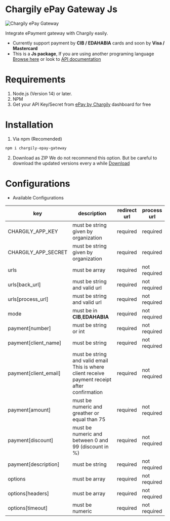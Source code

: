 # Chargily ePay Gateway Js

![Chargily ePay Gateway](https://raw.githubusercontent.com/Chargily/epay-gateway-php/main/assets/banner-1544x500.png "Chargily ePay Gateway")

Integrate ePayment gateway with Chargily easily.
- Currently support payment by **CIB / EDAHABIA** cards and soon by **Visa / Mastercard** 
- This is a **Js package**, If you are using another programing language [Browse here](https://github.com/Chargily/) or look to [API documentation](https://github.com/Chargily/epay-gateway-php/blob/master/README_API.md)

# Requirements
1. Node.js (Version 14) or later. 
2. NPM
3. Get your API Key/Secret from [ePay by Chargily](https://epay.chargily.com.dz) dashboard for free

# Installation
1. Via npm (Recomended)
```bash
npm i chargily-epay-gateway
```
2. Download as ZIP
We do not recommend this option. But be careful to download the updated versions every a while [Download](https://github.com/Chargily/epay-gateway-nodejs/releases/)


# Configurations

- Available Configurations

| key                   |  description                                                                                          | redirect url |  process url |
|-----------------------|-------------------------------------------------------------------------------------------------------|--------------|--------------|
| CHARGILY_APP_KEY               | must be string given by organization                                                                  |   required   |   required   |
| CHARGILY_APP_SECRET            | must be string given by organization                                                                  |   required   |   required   |
| urls                  | must be array                                                                                         |   required   | not required |
| urls[back_url]        | must be string and valid url                                                                          |   required   | not required |
| urls[process_url]     | must be string and valid url                                                                          |   required   | not required |
| mode                  | must be in **CIB**,**EDAHABIA**                                                                       |   required   | not required |
| payment[number]       | must be string or int                                                                                 |   required   | not required |
| payment[client_name]  | must be string                                                                                        |   required   | not required |
| payment[client_email] | must be string and valid email This is where client receive payment receipt after confirmation        |   required   | not required |
| payment[amount]       | must be numeric and greather or equal than  75                                                        |   required   | not required |
| payment[discount]     | must be numeric and between 0 and 99  (discount in %)                                     |   required   | not required |
| payment[description]  | must be string                                                                                        |   required   | not required |
| options               | must be array                                                                                         |   required   | not required |
| options[headers]      | must be array                                                                                         |   required   | not required |
| options[timeout]      | must be numeric                                                                                       |   required   | not required |
